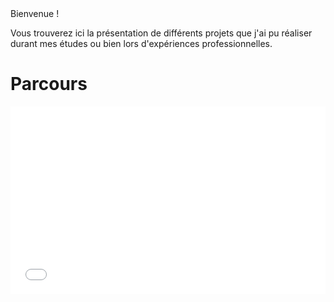<meta charset="utf-8">
<head>
Bienvenue !

Vous trouverez ici la présentation de différents projets que j'ai pu réaliser durant mes études ou bien lors d'expériences professionnelles.
</head>

<script src="//d3js.org/d3.v3.min.js"></script>
<script src="./myVoronoi.js"></script>
  

<body>
  <h1>Parcours</h1>
  
<iframe width="100%" height="300" src="//jsfiddle.net/sgu5dc0k/607/embedded/result/?fontColor=FFFFFF&accentColor=FFFFFF&bodyColor=FFFFFF&menuColor=FFFFFF" allowfullscreen="allowfullscreen" allowpaymentrequest frameborder="0"></iframe>
</body>
